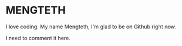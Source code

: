 # MENGTETH
I love coding.
My name Mengteth, I'm glad to be on Github right now.

I need to comment it here.
